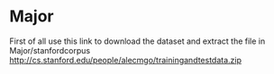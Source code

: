 # Major

First of all use this link to download the dataset and extract the file in Major/stanfordcorpus
http://cs.stanford.edu/people/alecmgo/trainingandtestdata.zip


